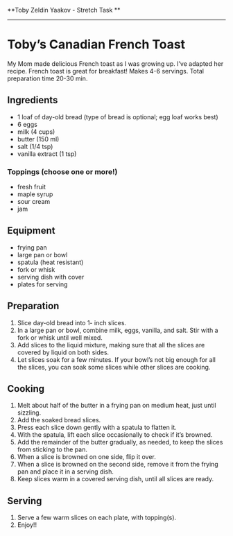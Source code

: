 
**Toby Zeldin Yaakov - Stretch Task **
***


# Toby’s Canadian French Toast
My Mom made delicious French toast as I was growing up. I’ve adapted her recipe. French toast is great for breakfast! 
Makes 4-6 servings. Total preparation time 20-30 min.

## Ingredients
* 1 loaf of day-old bread (type of bread is optional; egg loaf works best)
* 6 eggs
* milk (4 cups)
* butter (150 ml)
* salt (1/4 tsp)
* vanilla extract (1 tsp)

### Toppings (choose one or more!)
* fresh fruit
* maple syrup
* sour cream
* jam

## Equipment
* frying pan
* large pan or bowl
* spatula (heat resistant)
* fork or whisk 
* serving dish with cover
* plates for serving

## Preparation
1.	Slice day-old bread into 1- inch slices.
2.	In a large pan or bowl, combine milk, eggs, vanilla, and salt. Stir with a fork or whisk until well mixed.
3.	Add slices to the liquid mixture, making sure that all the slices are covered by liquid on both sides.
4.	Let slices soak for a few minutes. 
        If your bowl’s not big enough for all the slices, you can soak some slices while other slices are cooking.

## Cooking
1.	Melt about half of the butter in a frying pan on medium heat, just until sizzling.
2.	Add the soaked bread slices.
3.	Press each slice down gently with a spatula to flatten it.
4.	With the spatula, lift each slice occasionally to check if it’s browned.
5.	Add the remainder of the butter gradually, as needed, to keep the slices from sticking to the pan.
5.	When a slice is browned on one side, flip it over.
6.	When a slice is browned on the second side, remove it from the frying pan and place it in a serving dish.
7.	Keep slices warm in a covered serving dish, until all slices are ready.

## Serving 
1.	Serve a few warm slices on each plate, with topping(s).
2.	Enjoy!!

